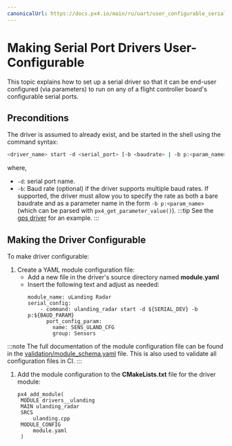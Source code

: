 ```yaml
---
canonicalUrl: https://docs.px4.io/main/ru/uart/user_configurable_serial_driver
---
```


# Making Serial Port Drivers User-Configurable

This topic explains how to set up a serial driver so that it can be end-user configured (via parameters) to run on any of a flight controller board's configurable serial ports.

## Preconditions

The driver is assumed to already exist, and be started in the shell using the command syntax:
```sh
<driver_name> start -d <serial_port> [-b <baudrate> | -b p:<param_name>]
```
where,
- `-d`: serial port name.
- `-b`: Baud rate (optional) if the driver supports multiple baud rates. If supported, the driver must allow you to specify the rate as both a bare baudrate and as a parameter name in the form `-b p:<param_name>` (which can be parsed with `px4_get_parameter_value()`). :::tip See the [gps driver](https://github.com/PX4/PX4-Autopilot/blob/release/1.13/src/drivers/gps/gps.cpp#L1023) for an example.
:::


## Making the Driver Configurable

To make driver configurable:
1. Create a YAML module configuration file:
   - Add a new file in the driver's source directory named **module.yaml**
   - Insert the following text and adjust as needed:
     ```
     module_name: uLanding Radar
     serial_config:
         - command: ulanding_radar start -d ${SERIAL_DEV} -b p:${BAUD_PARAM}
           port_config_param:
             name: SENS_ULAND_CFG
             group: Sensors
     ```
:::note
The full documentation of the module configuration file can be found in the [validation/module_schema.yaml](https://github.com/PX4/PX4-Autopilot/blob/release/1.13/validation/module_schema.yaml) file. This is also used to validate all configuration files in CI.
:::
1. Add the module configuration to the **CMakeLists.txt** file for the driver module:
   ```
   px4_add_module(
    MODULE drivers__ulanding
    MAIN ulanding_radar
    SRCS
        ulanding.cpp
    MODULE_CONFIG
        module.yaml
    )
   ```

